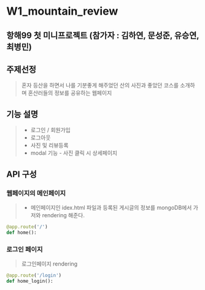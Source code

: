 # W1_mountain_review
## 항해99 첫 미니프로젝트 (참가자 : 김하연, 문성준, 유승연, 최병민)

## 주제선정  
> 혼자 등산을 하면서 나를 기분좋게 해주었던 산의 사진과 좋았던 코스를 소개하며 혼산러들의 정보를 공유하는 웹페이지

## 기능 설명
> - 로그인 / 회원가입 
> - 로그아웃
> - 사진 및 리뷰등록
> - modal 기능 - 사진 클릭 시 상세페이지

##  API 구성
### 웹페이지의 메인페이지    
> - 메인페이지인 idex.html 파일과 등록된 게시글의 정보를 mongoDB에서 가저와 rendering 해준다.
 ```python
 @app.route('/')
def home():
 ```

### 로그인 페이지 
> 로그인페이지 rendering
 ```python
@app.route('/login')
def home_login():
 ```   

> 

